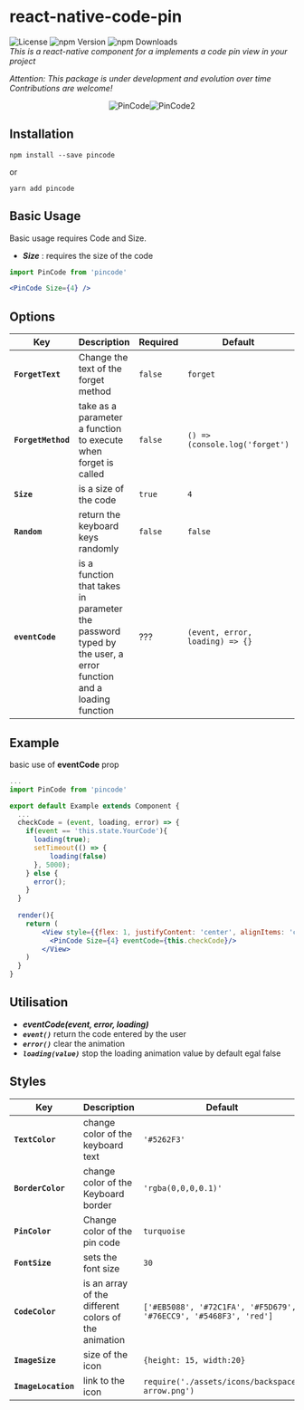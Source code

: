 # react-native-code-pin

 ![License](https://img.shields.io/badge/license-MIT-blue.svg) ![npm Version](https://img.shields.io/npm/v/codepin.svg) ![npm Downloads](https://img.shields.io/npm/dt/codepin.svg)<br>
_This is a react-native component for a implements a code pin view in your project_<br>

_Attention: This package is under development and evolution over time_<br>
_Contributions are welcome!_<br>


<p align='center'><img src='https://image.noelshack.com/fichiers/2020/41/1/1601921268-ezgif-com-gif-maker-2.gif' alt='PinCode'><img src='https://image.noelshack.com/fichiers/2020/41/1/1601921749-ezgif-com-gif-maker.gif' alt='PinCode2'></p>


## Installation

```
npm install --save pincode
```
or
```
yarn add pincode
```

## Basic Usage

Basic usage requires Code and Size.
* _**Size**_ : requires the size of the code 

```jsx
import PinCode from 'pincode'

<PinCode Size={4} />
```

## Options

| Key | Description | Required | Default | Type |
|---|---|---|---|---|
|**`ForgetText`**|Change the text of the forget method |`false`|`forget`|`string`|
|**`ForgetMethod`**|take as a parameter a function to execute when forget is called|`false`|`() => (console.log('forget')`|`func`|
|**`Size`**|is a size of the code |`true`|`4`|`number`|
|**`Random`**|return the keyboard keys randomly|`false`|`false`|`boolean`|
|**`eventCode`**|is a function that takes in parameter the password typed by the user, a error function and a loading function|???| `(event, error, loading) => {}`|`func`|

## Example

basic use of **eventCode** prop
```jsx
...
import PinCode from 'pincode'

export default Example extends Component {
  ...
  checkCode = (event, loading, error) => {
    if(event == 'this.state.YourCode'){
      loading(true);
      setTimeout(() => {
          loading(false)
      }, 5000);
    } else {
      error();
    }
  }
  
  render(){
    return (
        <View style={{flex: 1, justifyContent: 'center', alignItems: 'center'}}> 
          <PinCode Size={4} eventCode={this.checkCode}/>
        </View>
    )
  }
}
```

## Utilisation

* _**eventCode(event, error, loading)**_<br>
* _**`event()`**_ return the code entered by the user<br>
* _**`error()`**_ clear the animation<br>
* _**`loading(value)`**_ stop the loading animation value by default egal false


## Styles

| Key | Description | Default | Type |
|---|---|---|---|
|**`TextColor`**|change color of the keyboard text|`'#5262F3'`|`string`|
|**`BorderColor`**|change color of the Keyboard border|`'rgba(0,0,0,0.1)'`|`string`|
|**`PinColor`**|Change color of the pin code |`turquoise`|`string`|
|**`FontSize`**|sets the font size|`30`|`number`|
|**`CodeColor`**|is an array of the different colors of the animation|`['#EB5088', '#72C1FA', '#F5D679', '#76ECC9', '#5468F3', 'red']`|`arrayOf(string)`|
|**`ImageSize`**|size of the icon|`{height: 15, width:20}`|`object(height, width)`|
|**`ImageLocation`**|link to the icon|`require('./assets/icons/backspace-arrow.png')`|`any`|

